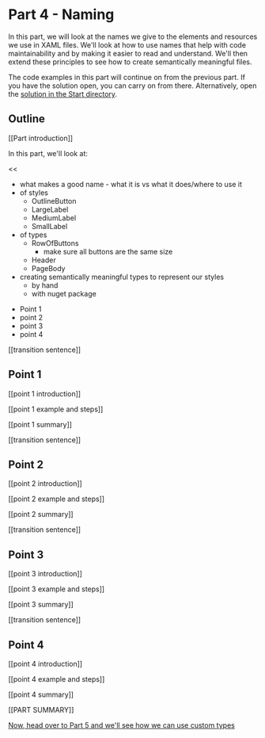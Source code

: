 # Part 4 - Naming

In this part, we will look at the names we give to the elements and resources we use in XAML files. We'll look at how to use names that help with code maintainability and by making it easier to read and understand. We'll then extend these principles to see how to create semantically meaningful files.

The code examples in this part will continue on from the previous part. If you have the solution open, you can carry on from there. Alternatively, open the [solution in the Start directory](./Start/).

## Outline

[[Part introduction]]

In this part, we'll look at:

<<
- what makes a good name - what it is vs what it does/where to use it
- of styles
  - OutlineButton
  - LargeLabel
  - MediumLabel
  - SmallLabel
- of types
  - RowOfButtons
    - make sure all buttons are the same size
  - Header
  - PageBody
- creating semantically meaningful types to represent our styles
  - by hand
  - with nuget package
>>

- Point 1
- point 2
- point 3
- point 4

[[transition sentence]]

## Point 1

[[point 1 introduction]]

[[point 1 example and steps]]

[[point 1 summary]]

[[transition sentence]]

## Point 2

[[point 2 introduction]]

[[point 2 example and steps]]

[[point 2 summary]]

[[transition sentence]]

## Point 3

[[point 3 introduction]]

[[point 3 example and steps]]

[[point 3 summary]]

[[transition sentence]]

## Point 4

[[point 4 introduction]]

[[point 4 example and steps]]

[[point 4 summary]]

[[PART SUMMARY]]

[Now, head over to Part 5 and we'll see how we can use custom types](../Part%205%20-%20Custom%20Types/README.md)
